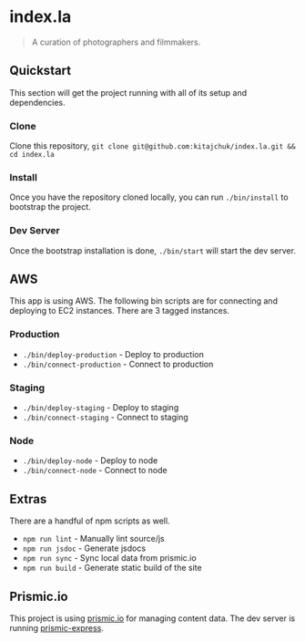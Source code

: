 index.la
========

> A curation of photographers and filmmakers.



## Quickstart
This section will get the project running with all of its setup and dependencies.

### Clone
Clone this repository, `git clone git@github.com:kitajchuk/index.la.git && cd index.la`

### Install
Once you have the repository cloned locally, you can run `./bin/install` to bootstrap the project.

### Dev Server
Once the bootstrap installation is done, `./bin/start` will start the dev server.



## AWS
This app is using AWS. The following bin scripts are for connecting and deploying to EC2 instances. There are 3 tagged instances.

### Production
* `./bin/deploy-production` - Deploy to production
* `./bin/connect-production` - Connect to production

### Staging
* `./bin/deploy-staging` - Deploy to staging
* `./bin/connect-staging` - Connect to staging

### Node
* `./bin/deploy-node` - Deploy to node
* `./bin/connect-node` - Connect to node



## Extras
There are a handful of npm scripts as well.

* `npm run lint` - Manually lint source/js
* `npm run jsdoc` - Generate jsdocs
* `npm run sync` - Sync local data from prismic.io
* `npm run build` - Generate static build of the site



## Prismic.io
This project is using [prismic.io](https://prismic.io) for managing content data. The dev server is running [prismic-express](https://github.com/kitajchuk/prismic-express).
